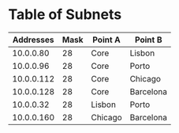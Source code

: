 # Table of Subnets

| Addresses  | Mask | Point A | Point B   |
|------------|------|---------|-----------|
| 10.0.0.80  | 28   | Core    | Lisbon    |
| 10.0.0.96  | 28   | Core    | Porto     |
| 10.0.0.112 | 28   | Core    | Chicago   |
| 10.0.0.128 | 28   | Core    | Barcelona |
| 10.0.0.32  | 28   | Lisbon  | Porto     |
| 10.0.0.160 | 28   | Chicago | Barcelona |